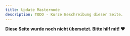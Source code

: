 ```yaml
---
title: Update Masternode
description: TODO - Kurze Beschreibung dieser Seite.
---
```


**Diese Seite wurde noch nicht übersetzt. Bitte hilf mit! ❤**
